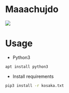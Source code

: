 # Maaachujdo

![](https://github.com/nu11secur1ty/SSTC-HTTPS-hijack-login-credentials/blob/master/WORKING/Sniffer/logo/sniffing-python-yeahhub.jpg)

# Usage
- Python3
```bash
apt install python3
```
- Install requirements

```bash
pip3 install -r kosaka.txt
```

